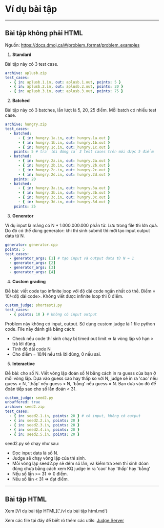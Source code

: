 # Ví dụ bài tập

---

## Bài tập không phải HTML

Nguồn: https://docs.dmoj.ca/#/problem_format/problem_examples

1. **Standard**

Bài tập này có 3 test case.

```yml
archive: aplusb.zip
test_cases:
  - { in: aplusb.1.in, out: aplusb.1.out, points: 5 }
  - { in: aplusb.2.in, out: aplusb.2.out, points: 20 }
  - { in: aplusb.3.in, out: aplusb.3.out, points: 75 }
```

2. **Batched**

Bài tập này có 3 batches, lần lượt là 5, 20, 25 điểm. Mỗi batch có nhiều test case.

```yml
archive: hungry.zip
test_cases:
  - batched:
      - { in: hungry.1a.in, out: hungry.1a.out }
      - { in: hungry.1b.in, out: hungry.1b.out }
      - { in: hungry.1c.in, out: hungry.1c.out }
    points: 5 # trả lời đúng cả 3 test cases trên mới được 5 điểm
  - batched:
      - { in: hungry.2a.in, out: hungry.2a.out }
      - { in: hungry.2b.in, out: hungry.2b.out }
      - { in: hungry.2c.in, out: hungry.2c.out }
      - { in: hungry.2d.in, out: hungry.2d.out }
    points: 20
  - batched:
      - { in: hungry.3a.in, out: hungry.3a.out }
      - { in: hungry.3b.in, out: hungry.3b.out }
      - { in: hungry.3c.in, out: hungry.3c.out }
      - { in: hungry.3d.in, out: hungry.3d.out }
    points: 25
```

3. **Generator**

Ví dụ input là mảng có N \* 1.000.000.000 phần tử.
Lưu trong file thì lớn quá.
Do đó có thể dùng generator: khi thí sinh submit thì mới tạo input output data từ N.

```yml
generator: generator.cpp
points: 5
test_cases:
  - generator_args: [1] # tạo input và output data từ N = 1
  - generator_args: [2]
  - generator_args: [3]
  - generator_args: [4]
```

4. **Custom grading**

Đề bài: viết code tạo infinite loop với độ dài code ngắn nhất có thể.
Điểm = 10/<độ dài code>.
Không viết được infinite loop thì 0 điểm.

```yml
custom_judge: shortest1.py
test_cases:
  - { points: 10 } # không có input output
```

Problem này không có input, output.
Sử dụng custom judge là 1 file python code.
File này đánh giá bằng cách:

- Check nếu code thí sinh chạy bị timed out limit => là vòng lặp vô hạn > trả lời đúng.
- Tính độ dài code N
- Cho điểm = 10/N nếu trả lời đúng, 0 nếu sai.

5. **Interactive**

Đề bài: cho số N. Viết vòng lặp đoán số N bằng cách in ra guess của bạn ở mỗi vòng lặp. Dựa vào guess cao hay thấp so với N, judge sẽ in ra 'cao' nếu guess > N, 'thấp' nếu guess < N, 'bằng' nếu guess = N. Bạn dựa vào đó để đoán tiếp sao cho số lần đoán < 31.

```yml
custom_judge: seed2.py
unbuffered: true
archive: seed2.zip
test_cases:
  - { in: seed2.1.in, points: 20 } # có input, không có output
  - { in: seed2.2.in, points: 20 }
  - { in: seed2.3.in, points: 20 }
  - { in: seed2.4.in, points: 20 }
  - { in: seed2.5.in, points: 20 }
```

seed2.py sẽ chạy như sau:

- Đọc input data là số N.
- Judge sẽ chạy vòng lặp của thí sinh.
- Mỗi vòng lặp seed2.py sẽ đếm số lần, và kiểm tra xem thí sinh đóan đúng chưa bằng cách xem KQ judge in ra 'cao' hay 'thấp' hay 'bằng'
- Nếu số lần >= 31 => 0 điểm.
- Nếu số lần < 31 => đạt điểm.

---

## Bài tập HTML

Xem [Ví dụ bài tập HTML]('./ví dụ bài tập html.md')

Xem các file tại đây để biết rõ thêm các utils: [Judge Server]('https://github.com/uuuuv/judge-server')
